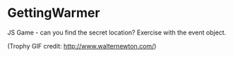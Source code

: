 # GettingWarmer
JS Game - can you find the secret location? Exercise with the event object.

(Trophy GIF credit: http://www.walternewton.com/)


